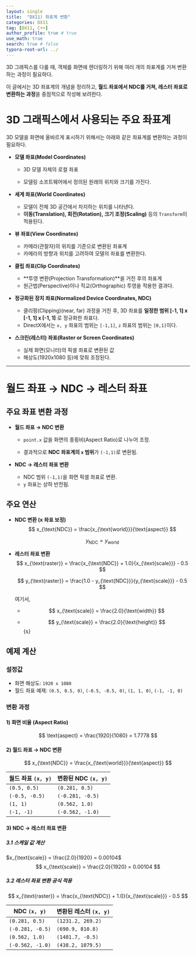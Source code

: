 ```yaml
---
layout: single
title:  "DX11) 좌표계 변환"
categories: DX11
tag: [DX11, C++]
author_profile: true # true
use_math: true
search: true # false
typora-root-url: ../
---
```




3D 그래픽스를 다룰 때, 객체를 화면에 렌더링하기 위해 여러 개의 좌표계를 거쳐 변환하는 과정이 필요하다. 

이 글에서는 3D 좌표계의 개념을 정리하고,  **월드 좌표에서 NDC를 거쳐, 레스터 좌표로 변환하는 과정**을 중점적으로 작성해 보려한다.



# 3D 그래픽스에서 사용되는 주요 좌표계

3D 모델을 화면에 올바르게 표시하기 위해서는 아래와 같은 좌표계를 변환하는 과정이 필요하다.

- **모델 좌표(Model Coordinates)**

  - 3D 모델 자체의 로컬 좌표

  - 모델링 소프트웨어에서 정의된 원래의 위치와 크기를 가진다.

- **세계 좌표(World Coordinates)**

  - 모델이 전체 3D 공간에서 차지하는 위치를 나타낸다.
  - **이동(Translation), 회전(Rotation), 크기 조정(Scaling)** 등의 `Transform`이 적용된다.

- **뷰 좌표(View Coordinates)**

  - 카메라(관찰자)의 위치를 기준으로 변환된 좌표계
  - 카메라의 방향과 위치를 고려하여 모델의 좌표를 변환한다.

- **클립 좌표(Clip Coordinates)**

  - **투영 변환(Projection Transformation)**을 거친 후의 좌표계
  - 원근법(Perspective)이나 직교(Orthographic) 투영을 적용한 결과다.

- **정규화된 장치 좌표(Normalized Device Coordinates, NDC)**

  - 클리핑(Clipping)(near, far) 과정을 거친 후, 3D 좌표를 **일정한 범위 [-1, 1] x [-1, 1] x [-1, 1]** 로 정규화한 좌표다.
  - DirectX에서는 `x, y` 좌표의 범위는 `[-1,1]`, `z` 좌표의 범위는 `[0,1]`이다.

- **스크린(레스터) 좌표(Raster or Screen Coordinates)**

  - 실제 화면(모니터)의 픽셀 좌표로 변환된 값
  - 해상도(1920x1080 등)에 맞춰 조정된다.



---

# 월드 좌표 → NDC → 레스터 좌표

## 주요 좌표 변환 과정

- **월드 좌표 → NDC 변환**

  - `point.x` 값을 화면의 종횡비(Aspect Ratio)로 나누어 조정.

  - 결과적으로 **NDC 좌표계의 `x` 범위**가 `(-1,1)`로 변환됨.

- **NDC → 레스터 좌표 변환**

  - NDC 범위 `(-1,1)`을 화면 픽셀 좌표로 변환.
  - `y` 좌표는 상하 반전됨.



## 주요 연산

- **NDC 변환 (x 좌표 보정)**
  $$
  x_{\text{NDC}} = \frac{x_{\text{world}}}{\text{aspect}}
  $$

  $$
  y_{\text{NDC}} = y_{\text{world}}
  $$

- **레스터 좌표 변환**
  $$
  x_{\text{raster}} = \frac{x_{\text{NDC}} + 1.0}{x_{\text{scale}}} - 0.5
  $$

  $$
  y_{\text{raster}} = \frac{1.0 - y_{\text{NDC}}}{y_{\text{scale}}} - 0.5
  $$

  여기서,

  - $$
    x_{\text{scale}} = \frac{2.0}{\text{width}}
    $$

  - $$
    y_{\text{scale}} = \frac{2.0}{\text{height}}
    $$ {s}

    

## 예제 계산

### 설정값

- 화면 해상도: `1920 x 1080`
- 월드 좌표 예제: `(0.5, 0.5, 0)`, `(-0.5, -0.5, 0)`, `(1, 1, 0)`, `(-1, -1, 0)`

### 변환 과정

#### 1) 화면 비율 (Aspect Ratio)

$$
\text{aspect} = \frac{1920}{1080} = 1.7778
$$

#### 2) 월드 좌표 → NDC 변환

$$
x_{\text{NDC}} = \frac{x_{\text{world}}}{\text{aspect}}
$$

| 월드 좌표 `(x, y)` | 변환된 NDC `(x, y)` |
| ------------------ | ------------------- |
| `(0.5, 0.5)`       | `(0.281, 0.5)`      |
| `(-0.5, -0.5)`     | `(-0.281, -0.5)`    |
| `(1, 1)`           | `(0.562, 1.0)`      |
| `(-1, -1)`         | `(-0.562, -1.0)`    |

#### **3) NDC → 레스터 좌표 변환**

##### 3.1 스케일 값 계산

$x_{\text{scale}} = \frac{2.0}{1920} = 0.00104$
$$
x_{\text{scale}} = \frac{2.0}{1920} = 0.00104
$$

##### 3.2 레스터 좌표 변환 공식 적용

$$
x_{\text{raster}} = \frac{x_{\text{NDC}} + 1.0}{x_{\text{scale}}} - 0.5
$$

| NDC `(x, y)`     | 변환된 레스터 `(x, y)` |
| ---------------- | ---------------------- |
| `(0.281, 0.5)`   | `(1231.2, 269.2)`      |
| `(-0.281, -0.5)` | `(690.9, 810.8)`       |
| `(0.562, 1.0)`   | `(1481.7, -0.5)`       |
| `(-0.562, -1.0)` | `(438.2, 1079.5)`      |